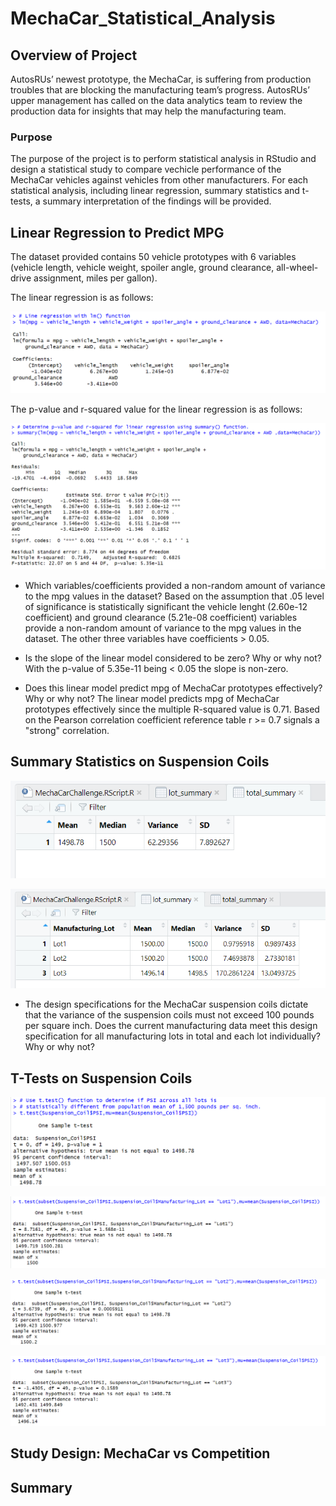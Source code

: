 # MechaCar_Statistical_Analysis

## Overview of Project
AutosRUs’ newest prototype, the MechaCar, is suffering from production troubles that are blocking the manufacturing team’s progress. AutosRUs’ upper management has called on the data analytics team to review the production data for insights that may help the manufacturing team.

### Purpose
The purpose of the project is to perform statistical analysis in RStudio and design a statistical study to compare vechicle performance of the MechaCar vehicles against vehicles from other manufacturers. For each statistical analysis, including linear regression, summary statistics and t-tests, a summary interpretation of the findings will be provided.

## Linear Regression to Predict MPG
The dataset provided contains 50 vehicle prototypes with 6 variables (vehicle length, vehicle weight, spoiler angle, ground clearance, all-wheel-drive assignment, miles per gallon).

The linear regression is as follows:

![line_regression](https://raw.githubusercontent.com/JBro-Birds/MechaCar_Statistical_Analysis/master/support_images_read.me/line_regression.png)

The p-value and r-squared value for the linear regression is as follows:

![p_value_r_squared](https://raw.githubusercontent.com/JBro-Birds/MechaCar_Statistical_Analysis/master/support_images_read.me/p_value_r_squared.png)

*  Which variables/coefficients provided a non-random amount of variance to the mpg values in the dataset?  Based on the assumption that .05 level of significance is statistically significant the vehicle lenght (2.60e-12 coefficient) and ground clearance (5.21e-08 coefficient) variables provide a non-random amount of variance to the mpg values in the dataset.  The other three variables have coefficients > 0.05.

* Is the slope of the linear model considered to be zero? Why or why not?  With the p-value of 5.35e-11 being < 0.05 the slope is non-zero.

* Does this linear model predict mpg of MechaCar prototypes effectively? Why or why not?  The linear model predicts mpg of MechaCar prototypes effectively since the multiple R-squared value is 0.71.  Based on the Pearson correlation coefficient reference table r >= 0.7 signals a "strong" correlation.

## Summary Statistics on Suspension Coils

![total_summary](https://raw.githubusercontent.com/JBro-Birds/MechaCar_Statistical_Analysis/master/support_images_read.me/total_summary.png)

![lot_summary](https://raw.githubusercontent.com/JBro-Birds/MechaCar_Statistical_Analysis/master/support_images_read.me/lot_summary.png)

* The design specifications for the MechaCar suspension coils dictate that the variance of the suspension coils must not exceed 100 pounds per square inch. Does the current manufacturing data meet this design specification for all manufacturing lots in total and each lot individually? Why or why not?

## T-Tests on Suspension Coils

![t_test_lotAll](https://raw.githubusercontent.com/JBro-Birds/MechaCar_Statistical_Analysis/master/support_images_read.me/t_test_lotAll.png)

![t_test_lot1](https://raw.githubusercontent.com/JBro-Birds/MechaCar_Statistical_Analysis/master/support_images_read.me/t_test_lot1.png)

![t_test_lot2](https://raw.githubusercontent.com/JBro-Birds/MechaCar_Statistical_Analysis/master/support_images_read.me/t_test_lot2.png)

![t_test_lot3](https://raw.githubusercontent.com/JBro-Birds/MechaCar_Statistical_Analysis/master/support_images_read.me/t_test_lot3.png)

## Study Design: MechaCar vs Competition

## Summary

